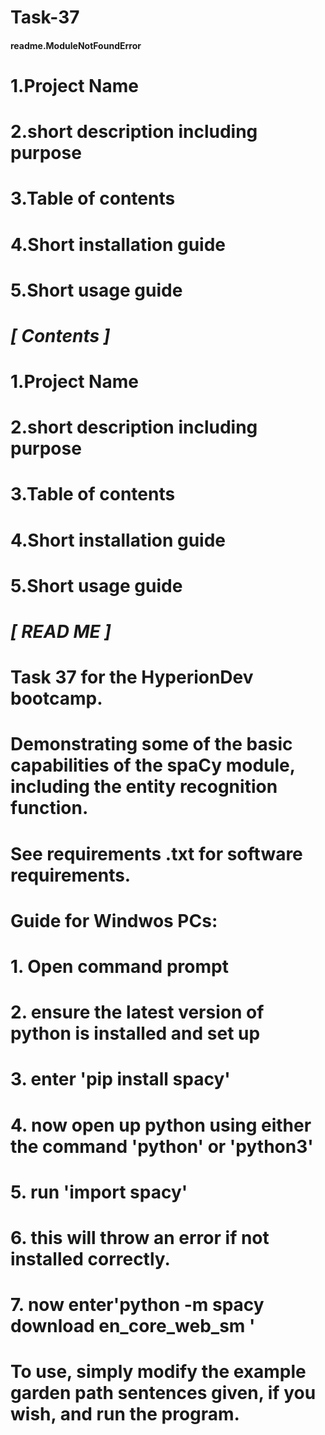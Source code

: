 # Task-37

#### readme.ModuleNotFoundError
# 1.Project Name
# 2.short description including purpose
# 3.Table of contents
# 4.Short installation guide
# 5.Short usage guide


# *************************************[ Contents ]*************************************

# 1.Project Name 
# 2.short description including purpose 
# 3.Table of contents 
# 4.Short installation guide 
# 5.Short usage guide 


# *************************************[ READ ME ]*************************************

# Task 37 for the HyperionDev bootcamp.

# Demonstrating some of the basic capabilities of the spaCy module, including the entity recognition function.

# See requirements .txt for software requirements.

# Guide for Windwos PCs: 
# 1. Open command prompt 
# 2. ensure the latest version of python is installed and set up 
# 3. enter 'pip install spacy' 
# 4. now open up python using either the command 'python' or 'python3' 
# 5. run 'import spacy' 
# 6. this will throw an error if not installed correctly. 
# 7. now enter'python -m spacy download en_core_web_sm '

# To use, simply modify the example garden path sentences given, if you wish, and run the program.